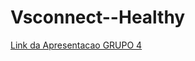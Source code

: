 # Vsconnect--Healthy

[Link da Apresentacao GRUPO 4]([URL_do_Link](https://www.figma.com/file/lvtkmjRMShRFgZezyeG2eZ/hackathon?type=design&node-id=24-36&mode=design&t=EHzvul3UdJv8GvFe-0)https://www.figma.com/file/lvtkmjRMShRFgZezyeG2eZ/hackathon?type=design&node-id=24-36&mode=design&t=EHzvul3UdJv8GvFe-0)

